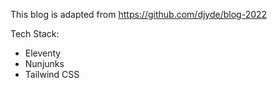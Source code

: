 This blog is adapted from https://github.com/djyde/blog-2022

Tech Stack:
- Eleventy
- Nunjunks
- Tailwind CSS